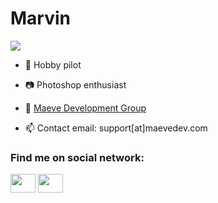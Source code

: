 <h1>Marvin</h1>

![](https://komarev.com/ghpvc/?username=MarvinTMavee&color=blue)

- 🌴 Hobby pilot

- 📷 Photoshop enthusiast

- 🏬 [Maeve Development Group](https://maevedev.com/)

- 📫 Contact email: support[at]maevedev.com

<h3 align="left">Find me on social network:</h3>
<p align="left">
<a href="https://twitter.com/mavee_thrr" target="blank"><img align="center" src="https://raw.githubusercontent.com/rahuldkjain/github-profile-readme-generator/master/src/images/icons/Social/twitter.svg" height="30" width="40" /></a>
  <a href="https://www.instagram.com/marvin.thrr/" target="blank"><img align="center" src="https://raw.githubusercontent.com/rahuldkjain/github-profile-readme-generator/master/src/images/icons/Social/instagram.svg" height="30" width="40" /></a>

